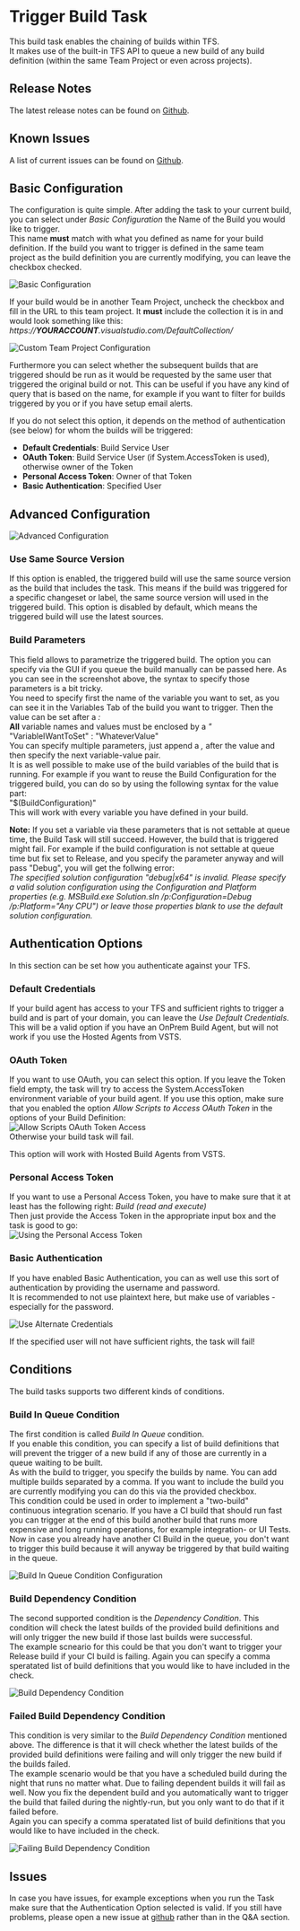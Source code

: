 # Trigger Build Task
This build task enables the chaining of builds within TFS.  
It makes use of the built-in TFS API to queue a new build of any build definition (within the same Team Project or even across projects).  

## Release Notes
The latest release notes can be found on [Github](https://github.com/huserben/TfsExtensions/blob/master/BuildTasks/ReleaseNotes.md).

## Known Issues
A list of current issues can be found on [Github](https://github.com/huserben/TfsExtensions/issues).
  
## Basic Configuration
The configuration is quite simple. After adding the task to your current build, you can select under *Basic Configuration* the Name of the Build you would like to trigger.  
This name **must** match with what you defined as name for your build definition. If the build you want to trigger is defined in the same team project as the build definition you are currently modifying, you can leave the checkbox checked.  
  
![Basic Configuration](https://raw.githubusercontent.com/huserben/TfsExtensions/master/BuildTasks/basic_configuration.PNG)  
  
  
If your build would be in another Team Project, uncheck the checkbox and fill in the URL to this team project. It **must** include the collection it is in and would look something like this:  
*https://**YOURACCOUNT**.visualstudio.com/DefaultCollection/<TEAMPROJECT>*  
  
![Custom Team Project Configuration](https://raw.githubusercontent.com/huserben/TfsExtensions/master/BuildTasks/customteamprojectconfiguration.PNG)  
  
Furthermore you can select whether the subsequent builds that are triggered should be run as it would be requested by the same user that triggered the original build or not. This can be useful if you have any kind of query that is based on the name, for example if you want to filter for builds triggered by you or if you have setup email alerts.   
  
If you do not select this option, it depends on the method of authentication (see below) for whom the builds will be triggered:  
 - **Default Credentials**: Build Service User  
 - **OAuth Token**: Build Service User (if System.AccessToken is used), otherwise owner of the Token  
 - **Personal Access Token**: Owner of that Token  
 - **Basic Authentication**: Specified User 
  
## Advanced Configuration
![Advanced Configuration](https://raw.githubusercontent.com/huserben/TfsExtensions/master/BuildTasks/advanced_configuration.PNG)  
### Use Same Source Version
If this option is enabled, the triggered build will use the same source version as the build that includes the task. This means if the build was triggered for a specific changeset or label, the same source version will used in the triggered build. This option is disabled by default, which means the triggered build will use the latest sources.

### Build Parameters
This field allows to parametrize the triggered build. The option you can specify via the GUI if you queue the build manually can be passed here. As you can see in the screenshot above, the syntax to specify those parameters is a bit tricky.  
You need to specify first the name of the variable you want to set, as you can see it in the Variables Tab of the build you want to trigger. Then the value can be set after a *:*   
**All** variable names and values must be enclosed by a *\"*  
\"VariableIWantToSet\" : \"WhateverValue\"  
You can specify multiple parameters, just append a *,* after the value and then specify the next variable-value pair.  
It is as well possible to make use of the build variables of the build that is running. For example if you want to reuse the Build Configuration for the triggered build, you can do so by using the following syntax for the value part:  
\"$(BuildConfiguration)\"  
This will work with every variable you have defined in your build.  
  
**Note:** If you set a variable via these parameters that is not settable at queue time, the Build Task will still succeed. However, the build that is triggered might fail. For example if the build configuration is not settable at queue time but fix set to Release, and you specify the parameter anyway and will pass "Debug", you will get the follwing error:  
*The specified solution configuration "debug|x64" is invalid. Please specify a valid solution configuration using the Configuration and Platform properties (e.g. MSBuild.exe Solution.sln /p:Configuration=Debug /p:Platform="Any CPU") or leave those properties blank to use the default solution configuration.*

## Authentication Options
In this section can be set how you authenticate against your TFS. 

### Default Credentials
If your build agent has access to your TFS and sufficient rights to trigger a build and is part of your domain, you can leave the *Use Default Credentials*. This will be a valid option if you have an OnPrem Build Agent, but will not work if you use the Hosted Agents from VSTS.  
### OAuth Token
If you want to use OAuth, you can select this option. If you leave the Token field empty, the task will try to access the System.AccessToken environment variable of your build agent.  If you use this option, make sure that you enabled the option *Allow Scripts to Access OAuth Token* in the options of your Build Definition:  
![Allow Scripts OAuth Token Access](https://raw.githubusercontent.com/huserben/TfsExtensions/master/BuildTasks/allowscriptstokenaccess.png)  
Otherwise your build task will fail.

This option will work with Hosted Build Agents from VSTS.  

### Personal Access Token
If you want to use a Personal Access Token, you have to make sure that it at least has the following right: *Build (read and execute)*  
Then just provide the Access Token in the appropriate input box and the task is good to go:  
![Using the Personal Access Token](https://raw.githubusercontent.com/huserben/TfsExtensions/master/BuildTasks/usepersonalaccesstoken.PNG) 

### Basic Authentication
If you have enabled Basic Authentication, you can as well use this sort of authentication by providing the username and password.    
It is recommended to not use plaintext here, but make use of variables - especially for the password.  
  
![Use Alternate Credentials](https://raw.githubusercontent.com/huserben/TfsExtensions/master/BuildTasks/usealternatecredentials.PNG)  
  
If the specified user will not have sufficient rights, the task will fail!  

## Conditions
The build tasks supports two different kinds of conditions.  
  
### Build In Queue Condition
The first condition is called *Build In Queue* condition.  
If you enable this condition, you can specify a list of build definitions that will prevent the trigger of a new build if any of those are currently in a queue waiting to be built.  
As with the build to trigger, you specify the builds by name. You can add multiple builds separated by a comma. If you want to include the build you are currently modifying you can do this via the provided checkbox.  
This condition could be used in order to implement a "two-build" continuous integration scenario. If you have a CI build that should run fast you can trigger at the end of this build another build that runs more expensive and 
long running operations, for example integration- or UI Tests. Now in case you already have another CI Build in the queue, you don't want to trigger this build because it will anyway be triggered by that build waiting in the queue.  

![Build In Queue Condition Configuration](https://raw.githubusercontent.com/huserben/TfsExtensions/master/BuildTasks/buildinqueue.PNG)

### Build Dependency Condition
The second supported condition is the *Dependency Condition*. This condition will check the latest builds of the provided build definitions and will only trigger the new build if those last builds were successful.  
The example scneario for this could be that you don't want to trigger your Release build if your CI build is failing. Again you can specify a comma speratated list of build definitions that you would like to have included in the check.
  
![Build Dependency Condition](https://raw.githubusercontent.com/huserben/TfsExtensions/master/BuildTasks/builddependencycondition.PNG)

### Failed Build Dependency Condition
This condition is very similar to the *Build Dependency Condition* mentioned above. The difference is that it will check whether the latest builds of the provided build definitions were failing and will only trigger the new build if the builds failed.  
The example scenario would be that you have a scheduled build during the night that runs no matter what. Due to failing dependent builds it will fail as well. Now you fix the dependent build and you automatically want to trigger the build that failed during the nightly-run, but you only want to do that if it failed before.  
Again you can specify a comma speratated list of build definitions that you would like to have included in the check.
  
![Failing Build Dependency Condition](https://raw.githubusercontent.com/huserben/TfsExtensions/master/BuildTasks/failedbuilddependencycondition.PNG)  

## Issues
In case you have issues, for example exceptions when you run the Task make sure that the Authentication Option selected is valid. If you still have problems, please open a new issue at [github](https://github.com/huserben/TfsExtensions/issues) rather than in the Q&A section.